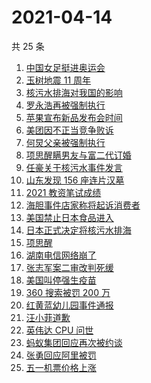 # 2021-04-14

共 25 条

<!-- BEGIN -->
<!-- 最后更新时间 Wed Apr 14 2021 23:02:48 GMT+0800 (China Standard Time) -->

1. [中国女足挺进奥运会](https://www.zhihu.com/search?q=中国女足)
2. [玉树地震 11 周年](https://www.zhihu.com/search?q=玉树地震)
3. [核污水排海对我国的影响](https://www.zhihu.com/search?q=日本核污水)
4. [罗永浩再被强制执行](https://www.zhihu.com/search?q=罗永浩)
5. [苹果宣布新品发布会时间](https://www.zhihu.com/search?q=苹果新品发布会)
6. [美团因不正当竞争败诉](https://www.zhihu.com/search?q=美团败诉)
7. [何炅父亲被强制执行](https://www.zhihu.com/search?q=何炅父亲)
8. [项思醒瞒男友与富二代订婚](https://www.zhihu.com/search?q=项思醒)
9. [任豪关于核污水事件发言](https://www.zhihu.com/search?q=任豪)
10. [山东发现 156 座连片汉墓](https://www.zhihu.com/search?q=菏泽汉墓)
11. [2021 教资笔试成绩](https://www.zhihu.com/search?q=教资笔试成绩)
12. [海胆事件店家称将起诉消费者](https://www.zhihu.com/search?q=三亚海胆)
13. [美国禁止日本食品进入](https://www.zhihu.com/search?q=美国禁止日本食品)
14. [日本正式决定将核污水排海](https://www.zhihu.com/search?q=日本核污水)
15. [项思醒](https://www.zhihu.com/search?q=项思醒)
16. [湖南电信网络崩了](https://www.zhihu.com/search?q=湖南电信网络)
17. [张志军案二审改判死缓](https://www.zhihu.com/search?q=张志军案)
18. [美国叫停强生疫苗](https://www.zhihu.com/search?q=强生疫苗)
19. [360 搜索被罚 200 万](https://www.zhihu.com/search?q=360搜索)
20. [红黄蓝幼儿园事件通报](https://www.zhihu.com/search?q=红黄蓝幼儿园)
21. [汪小菲道歉](https://www.zhihu.com/search?q=汪小菲)
22. [英伟达 CPU 问世](https://www.zhihu.com/search?q=英伟达)
23. [蚂蚁集团回应再次被约谈](https://www.zhihu.com/search?q=蚂蚁集团)
24. [张勇回应阿里被罚](https://www.zhihu.com/search?q=阿里巴巴被罚)
25. [五一机票价格上涨](https://www.zhihu.com/search?q=五一机票)

<!-- END -->
